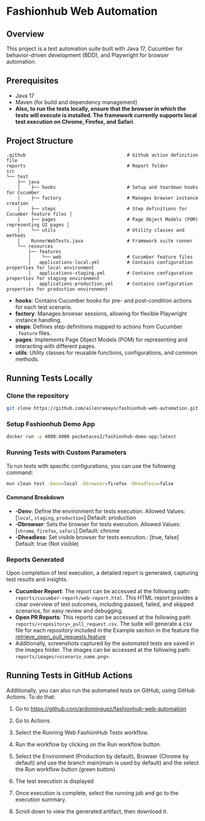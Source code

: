 # **Fashionhub Web Automation**

## Overview
This project is a test automation suite built with Java 17, Cucumber for behavior-driven development (BDD), 
and Playwright for browser automation.

## Prerequisites
- Java 17
- Maven (for build and dependency management)
- **Also, to run the tests locally, ensure that the browser in which the tests will execute is installed. The framework currently supports local test execution on Chrome, Firefox, and Safari**.

## Project Structure
    .github                                     # Github action definition file
    reports                                     # Report folder
    src 
    └── test 
        ├── java 
        │    ├── hooks                          # Setup and teardown hooks for Cucumber 
        │    ├── factory                        # Manages browser instance creation  
        │    ├── steps                          # Step definitions for Cucumber feature files │ 
        │    ├── pages                          # Page Object Models (POM) representing UI pages │ 
        │    └── utils                          # Utility classes and methods 
        │    RunnerWebTests.java                # Framework suite runner 
        └── resources 
            ├── features 
            │    └── web                        # Cucumber feature files
            │   applications-local.yml          # Contains configuration properties for local environment
            │   applications-staging.yml        # Contains configuration properties for staging environment
            │   applications-production.yml     # Contains configuration properties for production environment

- **hooks**: Contains Cucumber hooks for pre- and post-condition actions for each test scenario.
- **factory**: Manages browser sessions, allowing for flexible Playwright instance handling.
- **steps**: Defines step definitions mapped to actions from Cucumber `.feature` files.
- **pages**: Implements Page Object Models (POM) for representing and interacting with different pages.
- **utils**: Utility classes for reusable functions, configurations, and common methods.

## Running Tests Locally

### Clone the repository
```bash
git clone https://github.com/ailenramayo/fashionhub-web-automation.git
```

### Setup Fashionhub Demo App
```bash
docker run -p 4000:4000 pocketaces2/fashionhub-demo-app:latest
```

### Running Tests with Custom Parameters
To run tests with specific configurations, you can use the following command:
```bash
mvn clean test -Denv=local -Dbrowser=firefox -Dheadless=false
```

#### Command Breakdown
- **-Denv**: Define the environment for tests execution. Allowed Values: [`local`, `staging`, `production`] Default: production
- **-Dbrowser**: Sets the browser for tests execution. Allowed Values: [`chrome`, `firefox`, `safari`] Default: chrome
- **-Dheadless**: Set visible browser for tests execution.: [true, false] Default: true (Not visible)

### Reports Generated
Upon completion of test execution, a detailed report is generated, capturing test results and insights.

- **Cucumber Report**: The report can be accessed at the following path: `reports/cucumber-report/web-report.html`. This HTML report provides a clear overview of test outcomes, including passed, failed, and skipped scenarios, for easy review and debugging.
- **Open PR Reports**: This reports can be accessed at the following path `reports/<repository>_pull_request.csv`. The suite will generate a csv file for each repository included in the Example section in the feature file [retrieve_open_pull_requests.feature](src/test/resources/features/web/retrieve_open_pull_requests.feature)
- Additionally, screenshots captured by the automated tests are saved in the images folder. The images can be accessed at the following path: `reports/images/<scenario_name.png>`.

## Running Tests in GitHub Actions
Additionally, you can also run the automated tests on GitHub, using GitHub Actions. To do that:
 1. Go to https://github.com/ardominguez/fashionhub-web-automation
 2. Go to Actions.

 3. Select the Running Web FashionHub Tests workflow.

 4. Run the workflow by clicking on the Run workflow button.

 5. Select the Environment (Production by default), Browser (Chrome by default) and use the branch main(main is used by default) and the select the Run workflow button (green button)

 6. The test execution is displayed

 7. Once execution is complete, select the running job and go to the execution summary.

 8. Scroll down to view the generated artifact, then download it.

